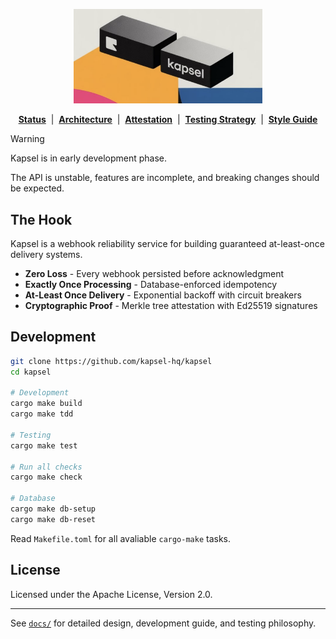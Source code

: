 <p align="center">
  <img width="60%" src="docs/images/logo.png" alt="LOGO Screenshot">
</p>

<p align="center">
  <b><a href="docs/STATUS.md">Status</a></b>
  &nbsp;|&nbsp;
  <b><a href="docs/ARCHITECTURE.md">Architecture</a></b>
  &nbsp;|&nbsp;
  <b><a href="docs/ATTESTATION.md">Attestation</a></b>
  &nbsp;|&nbsp;
  <b><a href="docs/TESTING_STRATEGY.md">Testing Strategy</a></b>
  &nbsp;|&nbsp
  <b><a href="docs/STYLE.md">Style Guide</a></b>
</p>

> [!WARNING]
> Kapsel is in early development phase.
>
> The API is unstable, features are incomplete, and breaking changes should be expected.

## The Hook

Kapsel is a webhook reliability service for building guaranteed at-least-once delivery systems.

- **Zero Loss** - Every webhook persisted before acknowledgment
- **Exactly Once Processing** - Database-enforced idempotency
- **At-Least Once Delivery** - Exponential backoff with circuit breakers
- **Cryptographic Proof** - Merkle tree attestation with Ed25519 signatures

## Development

```bash
git clone https://github.com/kapsel-hq/kapsel
cd kapsel

# Development
cargo make build
cargo make tdd

# Testing
cargo make test

# Run all checks
cargo make check

# Database
cargo make db-setup
cargo make db-reset
```

Read `Makefile.toml` for all avaliable `cargo-make` tasks.

## License

Licensed under the Apache License, Version 2.0.

---

See [`docs/`](docs/) for detailed design, development guide, and testing philosophy.
